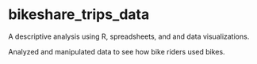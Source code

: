 # bikeshare_trips_data

A descriptive analysis using R, spreadsheets, and and data visualizations.

Analyzed and manipulated data to see how bike riders used bikes.
